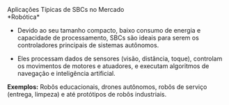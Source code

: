 <div class="cabecalho">
Aplicações Típicas de SBCs no Mercado
</div>
<div class= "conteudo regular">
 *Robótica*

- Devido ao seu tamanho compacto, baixo consumo de energia e capacidade de processamento, SBCs são ideais para serem os controladores principais de sistemas autônomos.

- Eles processam dados de sensores (visão, distância, toque), controlam os movimentos de motores e atuadores, e executam algoritmos de navegação e inteligência artificial.

**Exemplos:** Robôs educacionais, drones autônomos, robôs de serviço (entrega, limpeza) e até protótipos de robôs industriais.

</div>
